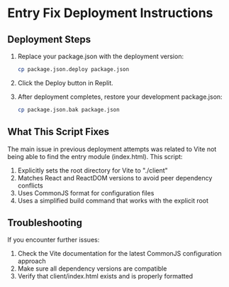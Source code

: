 # Entry Fix Deployment Instructions

## Deployment Steps

1. Replace your package.json with the deployment version:
   ```bash
   cp package.json.deploy package.json
   ```

2. Click the Deploy button in Replit.

3. After deployment completes, restore your development package.json:
   ```bash
   cp package.json.bak package.json
   ```

## What This Script Fixes

The main issue in previous deployment attempts was related to Vite not being able to find the entry module (index.html). This script:

1. Explicitly sets the root directory for Vite to "./client"
2. Matches React and ReactDOM versions to avoid peer dependency conflicts
3. Uses CommonJS format for configuration files
4. Uses a simplified build command that works with the explicit root

## Troubleshooting

If you encounter further issues:

1. Check the Vite documentation for the latest CommonJS configuration approach
2. Make sure all dependency versions are compatible
3. Verify that client/index.html exists and is properly formatted
